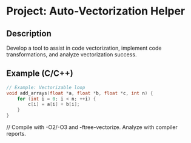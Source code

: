 # Project: Auto-Vectorization Helper

## Description
Develop a tool to assist in code vectorization, implement code transformations, and analyze vectorization success.

## Example (C/C++)
```c
// Example: Vectorizable loop
void add_arrays(float *a, float *b, float *c, int n) {
    for (int i = 0; i < n; ++i) {
        c[i] = a[i] + b[i];
    }
}
```
// Compile with -O2/-O3 and -ftree-vectorize. Analyze with compiler reports.
